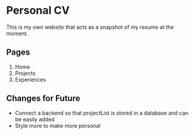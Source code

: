 # Personal CV
This is my own website that acts as a snapshot of my resume at the moment.

## Pages
1. Home
2. Projects
3. Experiences

## Changes for Future
- Connect a backend so that projectList is stored in a database and can be easily added
- Style more to make more personal